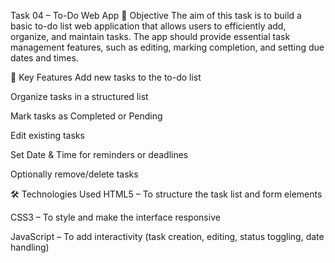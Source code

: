 Task 04 – To-Do Web App 📌 Objective The aim of this task is to build a basic to-do list web application that allows users to efficiently add, organize, and maintain tasks. The app should provide essential task management features, such as editing, marking completion, and setting due dates and times.

🧩 Key Features Add new tasks to the to-do list

Organize tasks in a structured list

Mark tasks as Completed or Pending

Edit existing tasks

Set Date & Time for reminders or deadlines

Optionally remove/delete tasks

🛠 Technologies Used HTML5 – To structure the task list and form elements

CSS3 – To style and make the interface responsive

JavaScript – To add interactivity (task creation, editing, status toggling, date handling)
